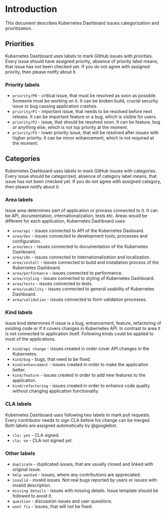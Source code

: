 # Introduction

This document describes Kubernetes Dashboard issues categorization and 
prioritization.

## Priorities

Kubernetes Dashboard uses labels to mark GitHub issues with priorities.
Every issue should have assigned priority, absence of priority label
means, that issue has not been checked yet. If you do not agree with
assigned priority, then please notify about it.

### Priority labels

- `priority/P0` - critical issue, that must be resolved as soon as
possible. Someone must be working on it. It can be broken build, crucial
security issue or bug causing application crashes.
- `priority/P1` - important issue, that needs to be resolved before next
release. It can be important feature or a bug, which is visible for
users.
- `priority/P2` - issue, that should be resolved soon. It can be
feature, bug or anything else, which is not top priority at the moment.
- `priority/P3` - lower priority issue, that will be resolved after
issues with higher priority. It can be minor enhancement, which is not
required at the moment.

## Categories

Kubernetes Dashboard uses labels to mark GitHub issues with categories.
Every issue should be categorized, absence of category label means, that
issue has not been checked yet. If you do not agree with assigned
category, then please notify about it.

### Area labels

Issue area determines part of application or process connected to it.
It can be API, documentation, internationalization, tests etc. Areas
would be different for each application, Kubernetes Dashboard uses:

- `area/api` - issues connected to API of the Kubernetes Dasboard.
- `area/dev` - issues connected to development tools, processes and
configuration.
- `area/docs` - issues connected to documentation of the Kubernetes
Dashboard.
- `area/i8n` - issues connected to internationalization and
localization.
- `area/install` - issues connected to build and installation process
of the Kubernetes Dashboard.
- `area/performance` - issues connected to performance.
- `area/styling` - issues connected to styling of Kubernetes Dashboard.
- `area/tests` - issues connected to tests.
- `area/usability` - issues connected to general usability of Kubernetes
Dashboard.
- `area/validation` - issues connected to form validation processes.

### Kind labels

Issue kind determines if issue is a bug, enhancement, feature,
refactoring of existing code or if it covers changes in Kubernetes API.
In contrast to area it is not connected to application itself. Following
kinds could be applied to most of the applications.

- `kind/api change` - issues created in order cover API changes in
the Kubernetes.
- `kind/bug` - bugs, that need to be fixed.
- `kind/enhancement` - issues created in order to make the application
better.
- `kind/feature` - issues created in order to add new features to the
application.
- `kind/refactoring` - issues created in order to enhance code quality
without changing application functionality.

### CLA labels

Kubernetes Dashboard uses following two labels to mark pull requests.
Every contributor needs to sign CLA before his change can be merged.
Both labels are assigned automatically by @googlebot.

- `cla: yes` - CLA signed.
- `cla: no` - CLA not signed yet.

### Other labels

- `duplicate` -  duplicated issues, that are usually closed and linked
with original issue.
- `help wanted` - issues, where any contributions are appreciated.
- `invalid` - invalid issues. Not real bugs reported by users or issues
with invalid description.
- `missing details` - issues with missing details. Issue template should
be followed to avoid it.
- `question` - discussion issues and user questions.
- `wont fix` - issues, that will not be fixed.
